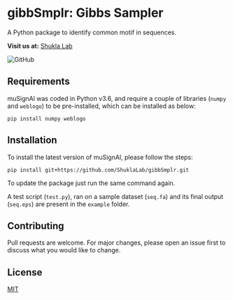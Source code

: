 # gibbSmplr: Gibbs Sampler
A Python package to identify common motif in sequences.

**Visit us at:** [Shukla Lab](https://shuklalab.github.io/)

![GitHub](https://img.shields.io/github/license/ShuklaLab/gibbSmplr)

## Requirements

muSignAl was coded in Python v3.6, and require a couple of libraries (`numpy` and `weblogo`) to be pre-installed, which can be installed as below:

```
pip install numpy weblogo
```

## Installation

To install the latest version of muSignAl, please follow the steps:

```
pip install git+https://github.com/ShuklaLab/gibbSmplr.git
```

To update the package just run the same command again.

A test script (`test.py`), ran on a sample dataset (`seq.fa`) and its final output (`seq.eps`) are present in the `example` folder.

## Contributing
Pull requests are welcome. For major changes, please open an issue first to discuss what you would like to change.

## License
[MIT](https://choosealicense.com/licenses/mit/)
